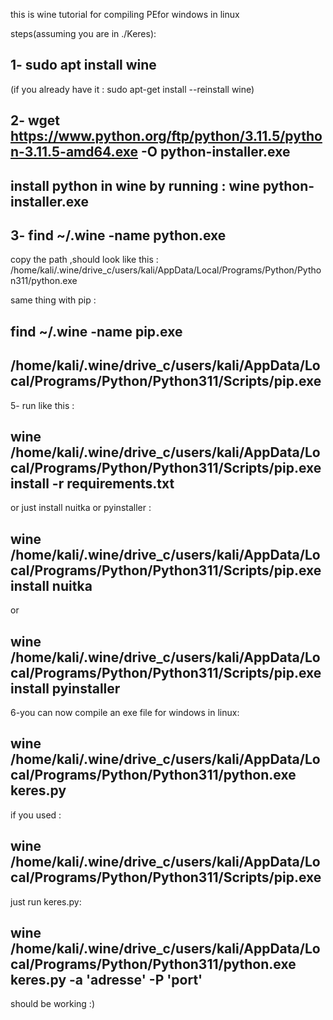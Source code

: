 this is wine tutorial for compiling PEfor windows in linux

steps(assuming you are in ./Keres):

1- sudo apt install wine
-----------------------------------------------------------------------
(if you already have it : sudo apt-get install --reinstall wine)

2- wget https://www.python.org/ftp/python/3.11.5/python-3.11.5-amd64.exe -O python-installer.exe
--------------------------------------------------------------------------------------

install python in wine by running : wine python-installer.exe
--------------------------------------------------------------------------

3- find ~/.wine -name python.exe
------------------------------------------------------
copy the path ,should look like this : /home/kali/.wine/drive_c/users/kali/AppData/Local/Programs/Python/Python311/python.exe

same thing with pip :

find ~/.wine -name pip.exe
--------------------------------------------------
/home/kali/.wine/drive_c/users/kali/AppData/Local/Programs/Python/Python311/Scripts/pip.exe
-----------------------------------------------------------------
5- run like this : 

wine /home/kali/.wine/drive_c/users/kali/AppData/Local/Programs/Python/Python311/Scripts/pip.exe install -r requirements.txt
------------------------------------------------------------------------

or just install nuitka or pyinstaller : 

wine /home/kali/.wine/drive_c/users/kali/AppData/Local/Programs/Python/Python311/Scripts/pip.exe install nuitka
-------------------------------------------------------------------------------------------
or

wine /home/kali/.wine/drive_c/users/kali/AppData/Local/Programs/Python/Python311/Scripts/pip.exe install pyinstaller
-------------------------------------------------------------------

6-you can now compile an exe file for windows in linux:

wine /home/kali/.wine/drive_c/users/kali/AppData/Local/Programs/Python/Python311/python.exe keres.py
-------------------------------------------------------------------

if you used :

wine /home/kali/.wine/drive_c/users/kali/AppData/Local/Programs/Python/Python311/Scripts/pip.exe
---------------------------------------------------

just run keres.py: 

wine /home/kali/.wine/drive_c/users/kali/AppData/Local/Programs/Python/Python311/python.exe keres.py -a 'adresse' -P 'port'
------------------------------------------------------------------------------

should be working :)





